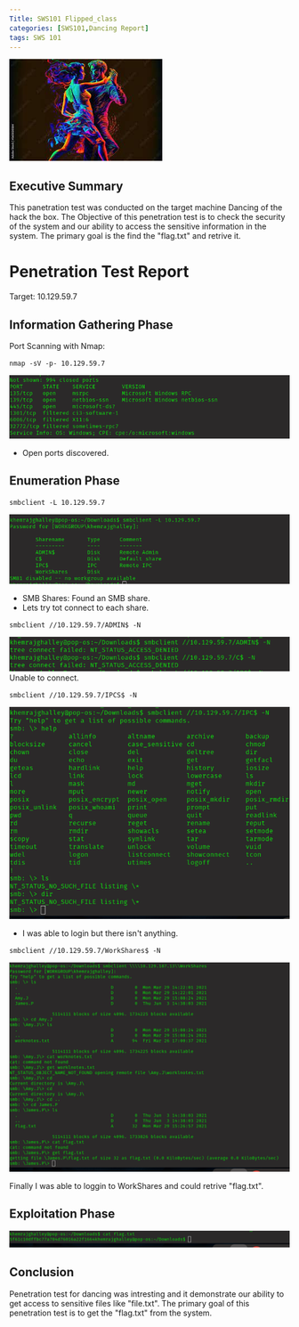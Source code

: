 ```yaml
---
Title: SWS101 Flipped_class
categories: [SWS101,Dancing Report]
tags: SWS 101
---
```


![Dancing](/assets/img/dancing.jpeg)
## Executive Summary
This panetration test was conducted on the target machine Dancing of the hack the box. The Objective of this penetration test is to check the security of the system and our ability to access the sensitive information in the system. The primary goal is the find the "flag.txt" and retrive it.

# Penetration Test Report
Target: 10.129.59.7


## Information Gathering Phase
Port Scanning with Nmap:
````
nmap -sV -p- 10.129.59.7
````
![dancingnmap](/assets/img/nmapdancing.png)

*  Open ports discovered.

## Enumeration Phase
````
smbclient -L 10.129.59.7
````
![dancing-l](/assets/img/dancingl.png)

* SMB Shares: Found an SMB share.
* Lets try tot connect to each share.
````
smbclient //10.129.59.7/ADMIN$ -N
````
![dancingadmin](/assets/img/dancinglog.png)
Unable to connect.

````
smbclient //10.129.59.7/IPCS$ -N
````
![dancingadmin](/assets/img/dancingf.png)
* I was able to login but there isn't anything.

````
smbclient //10.129.59.7/WorkShares$ -N
````
![dancingworkspaces](/assets/img/dancinglogin.png)

Finally I was able to loggin to WorkShares and could retrive "flag.txt".
## Exploitation Phase
![dancingworkspaces](/assets/img/dancingflag.png)

## Conclusion
Penetration test for dancing was intresting and it demonstrate our ability to get access to sensitive files like "file.txt". The primary goal of this penetration test is to get the "flag.txt" from the system.


